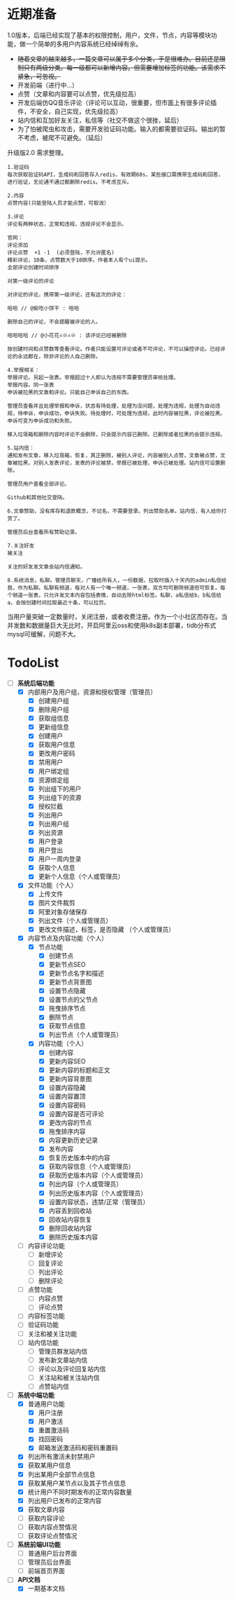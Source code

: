# 近期准备

1.0版本，后端已经实现了基本的权限控制，用户，文件，节点，内容等模块功能，做一个简单的多用户内容系统已经绰绰有余。

- ~~随着文章的越来越多，一篇文章可以属于多个分类，于是很难办。目前还是限制只有两级分类。每一级都可以新增内容。但需要增加标签的功能。该需求不紧急，可忽视。~~
- 开发前端（进行中...）
- 点赞（文章和内容要可以点赞，优先级拉高）
- 开发后端仿QQ音乐评论（评论可以互动，很重要，但市面上有很多评论插件，不安全，自己实现，优先级拉高）
- 站内信和互加好友关注，私信等（社交不做这个很挫，延后）
- 为了怕被爬虫和攻击，需要开发验证码功能。输入的都需要验证码。输出的暂不考虑，被爬不可避免。（延后）

升级版2.0 需求整理。

```
1.验证码
每次获取验证码API，生成码和回答存入redis，有效期60s，某些接口需携带生成码和回答，进行验证，无论通不通过都删除redis。不考虑互斥。

2.内容
点赞内容(只能登陆人员才能点赞，可取消）

3.评论
评论有两种状态，正常和违规，违规评论不会显示。

官网：
评论添加
评论点赞  +1 -1  (必须登陆，不允许匿名)
精彩评论，10条，点赞数大于10排序。作者本人有个ui提示。
全部评论创建时间排序

对第一级评论的评论

对评论的评论，携带第一级评论，还有这次的评论：

哈哈 // @偷吃小饼干 : 哈哈

删除自己的评论，不会提醒被评论的人。

哈哈哈哈 // @小花花∠※∠※ : 该评论已经被删除

按创建时间和点赞数等查看评论。作者只能设置可评论或者不可评论，不可以操控评论。已经评论的永远都在，除非评论的人自己删除。

4.举报相关：
举报评论。另起一张表。举报超过十人即认为违规不需要管理员审核处理。
举报内容。同一张表
申诉被拉黑的文章和评论。只能自己申诉自己的东西。

管理员查看并且处理举报和申诉，状态有待处理，处理为没问题，处理为违规，处理为自动违规，待申诉，申诉成功，申诉失败。待处理时，可处理为违规，此时内容被拉黑，评论被拉黑。申诉可变为申诉成功和失败。

移入垃圾箱和删除内容时评论不会删除，只会提示内容已删除。已删除或者拉黑的会提示违规。

5.站内信：
通知发布文章，移入垃圾箱，恢复，真正删除，被别人评论，内容被别人点赞，文章被点赞，文章被拉黑，对别人发表评论，发表的评论被禁，举报已被处理，申诉已被处理。站内信可设置删除。

管理员用户查看全部评论。

Github和其他社交登陆。

6.文章赞助，没有库存和退款概念，不记名，不需要登录。列出赞助名单。站内信，有人给你打赏了。

管理员后台查看所有赞助记录。

7.关注好友
被关注

关注的好友发文章会站内信通知。

8.系统消息，私聊。管理员聊天，广播给所有人，一份数据，拉取时插入十天内的admin私信给我，作为私聊。私聊有频道，每对人有一个唯一频道，一张表，双方均可删除频道但可恢复。每个频道一张表，只允许发文本内容包括表情，自动去除html标签。私聊，a私信给b，b私信给a，会按创建时间拉取最近十条，可以拉页。
```

当用户量突破一定数量时，关闭注册，或者收费注册。作为一个小社区而存在。当并发数和数据量巨大无比时，开启阿里云oss和使用k8s副本部署，tidb分布式mysql可缓解，问题不大。

# TodoList

- [ ] **系统后端功能**
    - [x] 内部用户及用户组，资源和授权管理（管理员）
        - [x] 创建用户组
        - [x] 删除用户组
        - [x] 获取组信息
        - [x] 更新组信息
        - [x] 创建用户
        - [x] 获取用户信息
        - [x] 更改用户密码
        - [x] 禁用用户
        - [x] 用户绑定组
        - [x] 资源绑定组
        - [x] 列出组下的用户
        - [x] 列出组下的资源
        - [x] 授权拦截
        - [x] 列出用户
        - [x] 列出用户组
        - [x] 列出资源
        - [x] 用户登录
        - [x] 用户登出
        - [x] 用户一周内登录
        - [x] 获取个人信息
        - [x] 更新个人信息（个人或管理员）       
    - [x] 文件功能（个人）
        - [x] 上传文件
        - [x] 图片文件裁剪
        - [x] 阿里对象存储保存
        - [x] 列出文件（个人或管理员）
        - [x] 更改文件描述，标签，是否隐藏 （个人或管理员）
    - [x] 内容节点及内容功能（个人）
        - [x] 节点功能
            - [x] 创建节点
            - [x] 更新节点SEO
            - [x] 更新节点名字和描述
            - [x] 更新节点背景图
            - [x] 设置节点隐藏
            - [x] 设置节点的父节点
            - [x] 拖曳排序节点
            - [x] 删除节点
            - [x] 获取节点信息
            - [x] 列出节点（个人或管理员）
        - [x] 内容功能（个人）
            - [x] 创建内容
            - [x] 更新内容SEO
            - [x] 更新内容的标题和正文
            - [x] 更新内容背景图
            - [x] 设置内容隐藏
            - [x] 设置内容置顶
            - [x] 设置内容密码
            - [x] 设置内容是否可评论
            - [x] 更改内容的节点
            - [x] 拖曳排序内容
            - [x] 内容更新历史记录
            - [x] 发布内容
            - [x] 恢复历史版本中的内容
            - [x] 获取内容信息（个人或管理员）
            - [x] 获取历史版本内容（个人或管理员）
            - [x] 列出内容（个人或管理员）
            - [x] 列出历史版本内容（个人或管理员）
            - [x] 设置内容状态，违禁/正常（管理员）
            - [x] 内容丢到回收站
            - [x] 回收站内容恢复
            - [x] 删除回收站内容
            - [x] 删除历史版本内容
    - [ ] 内容评论功能
        - [ ] 新增评论
        - [ ] 回复评论
        - [ ] 列出评论
        - [ ] 删除评论
    - [ ] 点赞功能
        - [ ] 内容点赞
        - [ ] 评论点赞
    - [ ] 内容标签功能
    - [ ] 验证码功能
    - [ ] 关注和被关注功能
    - [ ] 站内信功能
        - [ ] 管理员群发站内信
        - [ ] 发布新文章站内信
        - [ ] 评论以及评论回复站内信
        - [ ] 关注站和被关注站内信
        - [ ] 点赞站内信
- [ ] **系统中端功能**
    - [x] 普通用户功能
        - [x] 用户注册
        - [x] 用户激活
        - [x] 重置激活码
        - [x] 找回密码
        - [x] 邮箱发送激活码和密码重置码
    - [x] 列出所有激活未封禁用户
    - [x] 获取某用户信息
    - [x] 列出某用户全部节点信息
    - [x] 获取某用户某节点以及其子节点信息
    - [x] 统计用户不同时期发布的正常内容数量
    - [x] 列出用户已发布的正常内容
    - [x] 获取文章内容
    - [ ] 获取内容评论
    - [ ] 获取内容点赞情况
    - [ ] 获取评论点赞情况
- [ ] **系统前端UI功能**
    - [ ] 普通用户后台界面
    - [ ] 管理员后台界面
    - [ ] 前端首页界面
- [ ] **API文档**
    - [x] 一期基本文档
